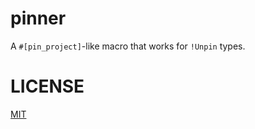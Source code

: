 pinner
======

A `#[pin_project]`-like macro that works for `!Unpin` types.

# LICENSE
[MIT](./LICENSE)
